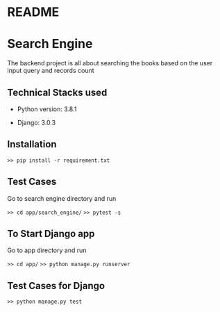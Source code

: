 # README
# Search Engine
The backend project is all about searching the books based on the user input query and records count

## Technical Stacks used
* Python version: 3.8.1

* Django: 3.0.3

## Installation
`>> pip install -r requirement.txt`

## Test Cases
Go to search engine directory and run 

`>> cd app/search_engine/`
`>> pytest -s`

## To Start Django app
Go to app directory and run

`>> cd app/`
`>> python manage.py runserver`

## Test Cases for Django
`>> python manage.py test`
